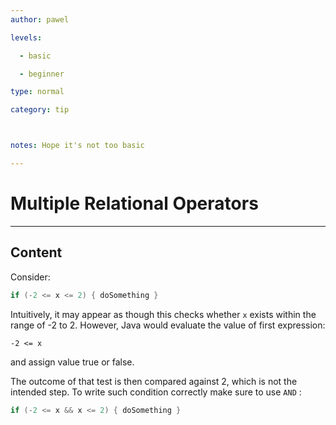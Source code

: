 ```yaml
---
author: pawel

levels:

  - basic

  - beginner

type: normal

category: tip



notes: Hope it's not too basic

---
```


# Multiple Relational Operators

---
## Content

Consider:

```java
if (-2 <= x <= 2) { doSomething }
```

Intuitively, it may appear as though this checks whether `x` exists within the range of -2 to 2. However, Java would evaluate the value of first expression:

```
-2 <= x
```

and assign value true or false. 

The outcome of that test is then compared against 2, which is not the intended step. To write such condition correctly make sure to use `AND` :

```java
if (-2 <= x && x <= 2) { doSomething }

```

